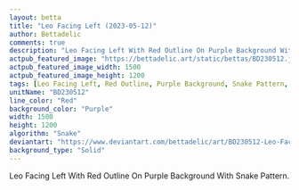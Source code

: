 ```yaml
---
layout: betta
title: "Leo Facing Left (2023-05-12)"
author: Bettadelic
comments: true
description: "Leo Facing Left With Red Outline On Purple Background With Snake Pattern."
actpub_featured_image: "https://bettadelic.art/static/bettas/BD230512.jpg"
actpub_featured_image_width: 1500
actpub_featured_image_height: 1200
tags: [Leo Facing Left, Red Outline, Purple Background, Snake Pattern, May 2023, Solid Background Pattern]
unitName: "BD230512"
line_color: "Red"
background_color: "Purple"
width: 1500
height: 1200
algorithm: "Snake"
deviantart: "https://www.deviantart.com/bettadelic/art/BD230512-Leo-Facing-Left-2023-05-12-962196349"
background_type: "Solid"
---
```


Leo Facing Left With Red Outline On Purple Background With Snake Pattern.
